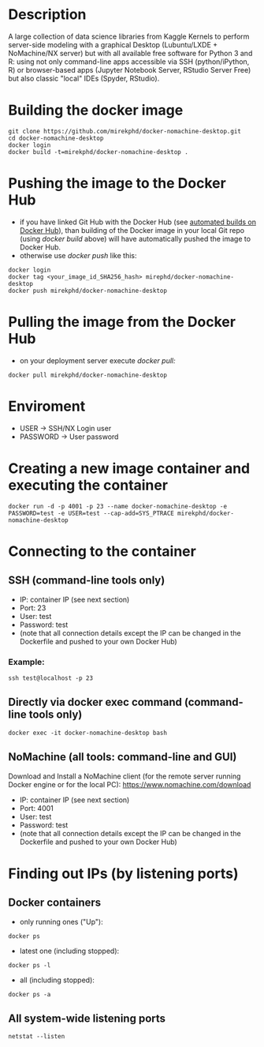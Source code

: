 # Description
A large collection of data science libraries from Kaggle Kernels to perform server-side modeling with a graphical Desktop (Lubuntu/LXDE + NoMachine/NX server) but with all available free software for Python 3 and R: using not only command-line
apps accessible via SSH (python/iPython, R) or browser-based apps (Jupyter Notebook Server, RStudio Server Free) but also classic "local" IDEs (Spyder, RStudio).

# Building the docker image
```
git clone https://github.com/mirekphd/docker-nomachine-desktop.git
cd docker-nomachine-desktop
docker login
docker build -t=mirekphd/docker-nomachine-desktop .
```

# Pushing the image to the Docker Hub
- if you have linked Git Hub with the Docker Hub (see [automated builds on Docker Hub](https://docs.docker.com/docker-hub/builds/)), than building of the Docker image in your local Git repo (using _docker build_ above) will have automatically pushed the image to Docker Hub.
- otherwise use _docker push_ like this:
```
docker login
docker tag <your_image_id_SHA256_hash> mirephd/docker-nomachine-desktop
docker push mirekphd/docker-nomachine-desktop
```


# Pulling the image from the Docker Hub
- on your deployment server execute _docker pull:_
```
docker pull mirekphd/docker-nomachine-desktop
```

# Enviroment
- USER -> SSH/NX Login user
- PASSWORD -> User password

# Creating a new image container and executing the container
```
docker run -d -p 4001 -p 23 --name docker-nomachine-desktop -e PASSWORD=test -e USER=test --cap-add=SYS_PTRACE mirekphd/docker-nomachine-desktop
```

# Connecting to the container

## SSH (command-line tools only)
- IP: container IP (see next section)
- Port: 23
- User: test 
- Password: test 
- (note that all connection details except the IP can be changed in the Dockerfile and pushed to your own Docker Hub)
### Example:
```
ssh test@localhost -p 23	
```

## Directly via docker exec command (command-line tools only)
```
docker exec -it docker-nomachine-desktop bash
```

## NoMachine (all tools: command-line and GUI)

Download and Install a NoMachine client (for the remote server running Docker engine or for the local PC): 
https://www.nomachine.com/download

- IP: container IP (see next section)
- Port: 4001
- User: test
- Password: test
- (note that all connection details except the IP can be changed in the Dockerfile and pushed to your own Docker Hub)

# Finding out IPs (by listening ports)
## Docker containers
- only running ones ("Up"):
```
docker ps
```
- latest one (including stopped):
```
docker ps -l
```
- all (including stopped):
```
docker ps -a 
```
## All system-wide listening ports
```
netstat --listen
```


